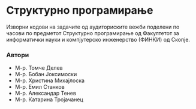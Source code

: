 # Структурно програмирање

Изворни кодови на задачите од аудиториските вежби поделени по часови 
по предметот Структурно програмирање од Факултетот за информатички науки и компјутерско инженерство (ФИНКИ) од Скопје.

### Автори 

- М-р. Томче Делев
- М-р. Бобан Јоксимоски
- М-р. Христина Михајлоска
- М-р. Емил Станков
- М-р. Александар Тенев
- М-р. Катарина Тројачанец

